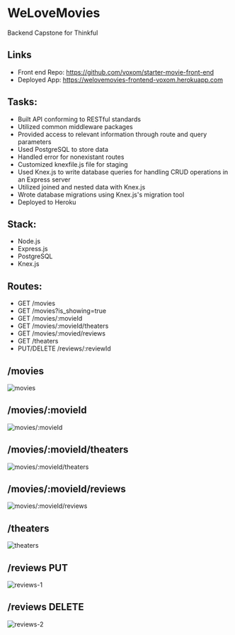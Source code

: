 # WeLoveMovies
Backend Capstone for Thinkful

## Links
* Front end Repo: https://github.com/voxom/starter-movie-front-end
* Deployed App: https://welovemovies-frontend-voxom.herokuapp.com

## Tasks:
* Built API conforming to RESTful standards
* Utilized common middleware packages
* Provided access to relevant information through route and query parameters
* Used PostgreSQL to store data
* Handled error for nonexistant routes
* Customized knexfile.js file for staging
* Used Knex.js to write database queries for handling CRUD operations in an Express server
* Utilized joined and nested data with Knex.js
* Wrote database migrations using Knex.js's migration tool
* Deployed to Heroku

## Stack:
* Node.js
* Express.js
* PostgreSQL
* Knex.js

## Routes:
* GET /movies
* GET /movies?is_showing=true
* GET /movies/:movieId
* GET /movies/:movieId/theaters
* GET /movies/:movied/reviews
* GET /theaters
* PUT/DELETE /reviews/:reviewId 

## /movies
![movies](/images/movies.png)

## /movies/:movieId
![movies/:movieId](/images/movies-movieId.png)

## /movies/:movieId/theaters
![movies/:movieId/theaters](/images/movies-movieId-theaters.png)

## /movies/:movieId/reviews
![movies/:movieId/reviews](/images/movies-movieId-reviews.png)

## /theaters
![theaters](/images/theaters.png)

## /reviews PUT
![reviews-1](/images/reviews-reviewId-1.png)

## /reviews DELETE
![reviews-2](/images/reviews-reviewId-2.png)
